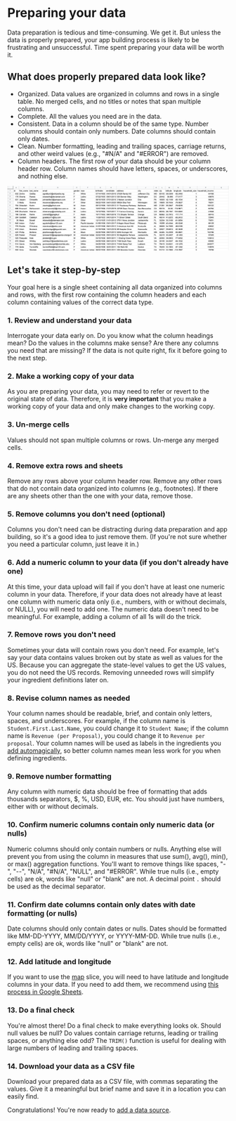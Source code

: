 # Preparing your data

Data preparation is tedious and time-consuming. We get it. But unless the data is properly prepared, your app building process is likely to be frustrating and unsuccessful. Time spent preparing your data will be worth it.

## What does properly prepared data look like?

* Organized. Data values are organized in columns and rows in a single table. No merged cells, and no titles or notes that span multiple columns. 
* Complete. All the values you need are in the data. 
* Consistent. Data in a column should be of the same type. Number columns should contain only numbers. Date columns should contain only dates. 
* Clean. Number formatting, leading and trailing spaces, carriage returns, and other weird values \(e.g., "\#N/A" and "\#ERROR"\) are removed. 
* Column headers. The first row of your data should be your column header row. Column names should have letters, spaces, or underscores, and nothing else. 

![An example of properly prepared data](../../.gitbook/assets/image%20%28127%29.png)

## Let's take it step-by-step

Your goal here is a single sheet containing all data organized into columns and rows, with the first row containing the column headers and each column containing values of the correct data type. 

### 1. Review and understand your data

Interrogate your data early on. Do you know what the column headings mean? Do the values in the columns make sense? Are there any columns you need that are missing? If the data is not quite right, fix it before going to the next step. 

### 2. Make a working copy of your data

As you are preparing your data, you may need to refer or revert to the original state of data. Therefore, it is **very important** that you make a working copy of your data and only make changes to the working copy.

### 3. Un-merge cells

Values should not span multiple columns or rows. Un-merge any merged cells.

### 4. Remove extra rows and sheets

Remove any rows above your column header row. Remove any other rows that do not contain data organized into columns \(e.g., footnotes\). If there are any sheets other than the one with your data, remove those. 

### 5. Remove columns you don't need \(optional\)

Columns you don't need can be distracting during data preparation and app building, so it's a good idea to just remove them. \(If you're not sure whether you need a particular column, just leave it in.\)

### 6. Add a numeric column to your data \(if you don't already have one\)

At this time, your data upload will fail if you don't have at least one numeric column in your data. Therefore, if your data does not already have at least one column with numeric data only \(i.e., numbers, with or without decimals, or NULL\), you will need to add one. The numeric data doesn't need to be meaningful. For example, adding a column of all 1s will do the trick.

### 7. Remove rows you don't need

Sometimes your data will contain rows you don't need. For example, let's say your data contains values broken out by state as well as values for the US. Because you can aggregate the state-level values to get the US values, you do not need the US records. Removing unneeded rows will simplify your ingredient definitions later on. 

### 8. Revise column names as needed

Your column names should be readable, brief, and contain only letters, spaces, and underscores. For example, if the column name is `Student.First.Last.Name`, you could change it to `Student Name`; if the column name is `Revenue (per Proposal)`, you could change it to `Revenue per proposal`.  Your column names will be used as labels in the ingredients you [add automagically](../data-sources/adding-ingredients/#adding-ingredients-automagically), so better column names mean less work for you when defining ingredients. 

### 9. Remove number formatting

Any column with numeric data should be free of formatting that adds thousands separators, $, %, USD, EUR, etc. You should just have numbers, either with or without decimals. 

### 10. Confirm numeric columns contain only numeric data \(or nulls\)

Numeric columns should only contain numbers or nulls. Anything else will prevent you from using the column in measures that use sum\(\), avg\(\), min\(\), or max\(\) aggregation functions. You'll want to remove things like spaces, "-", "--", "N/A", "\#N/A", "NULL", and "\#ERROR". While true nulls \(i.e., empty cells\) are ok, words like "null" or "blank" are not. A decimal point `.` should be used as the decimal separator.

### 11. Confirm date columns contain only dates with date formatting \(or nulls\)

Date columns should only contain dates or nulls. Dates should be formatted like MM-DD-YYYY, MM/DD/YYYY, or YYYY-MM-DD. While true nulls \(i.e., empty cells\) are ok, words like "null" or "blank" are not.

### 12. Add latitude and longitude

If you want to use the [map](../story-designer/charts/map.md) slice, you will need to have latitude and longitude columns in your data. If you need to add them, we recommend using [this process in Google Sheets](https://discourse.looker.com/t/get-latitude-longitude-for-any-location-through-google-sheets-and-plot-these-in-looker/5402). 

### 13. Do a final check

You're almost there! Do a final check to make everything looks ok. Should null values be null? Do values contain carriage returns, leading or trailing spaces, or anything else odd? The `TRIM()` function is useful for dealing with large numbers of leading and trailing spaces.

### 14. Download your data as a CSV file

Download your prepared data as a CSV file, with commas separating the values. Give it a meaningful but brief name and save it in a location you can easily find.

Congratulations! You're now ready to [add a data source](../data-sources/loading-data.md).

